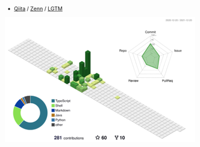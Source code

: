 * [Qiita](https://qiita.com/yoshi389111) / [Zenn](https://zenn.dev/yoshi389111) / [LGTM](https://yoshi389111.github.io/yoshi389111/lgtm.html)

![](./profile-3d-contrib/profile-green-animate.svg)
